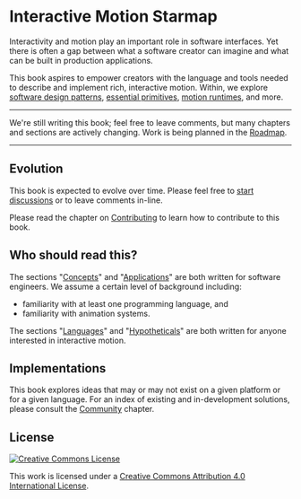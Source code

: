 # Interactive Motion Starmap

Interactivity and motion play an important role in software interfaces. Yet there is often a gap between what a software creator can imagine and what can be built in production applications.

This book aspires to empower creators with the language and tools needed to describe and implement rich, interactive motion. Within, we explore [software design patterns](concepts/patterns.md), [essential primitives](concepts/primitives.md), [motion runtimes](concepts/runtimes.md), and more.

---

We're still writing this book; feel free to leave comments, but many chapters and sections are actively changing. Work is being planned in the [Roadmap](https://material-motion.gitbooks.io/material-motion-team/content/roadmaps/meta.html).

---

## Evolution

This book is expected to evolve over time. Please feel free to [start discussions](https://www.gitbook.com/book/material-motion/material-motion-starmap/discussions) or to leave comments in-line.

Please read the chapter on [Contributing](CONTRIBUTING.md) to learn how to contribute to this book.

## Who should read this?

The sections "[Concepts](concepts/)" and "[Applications](applications/)" are both written for software engineers. We assume a certain level of background including:

- familiarity with at least one programming language, and
- familiarity with animation systems.

The sections "[Languages](languages/)" and "[Hypotheticals](hypotheticals/)" are both written for anyone interested in interactive motion.

## Implementations

This book explores ideas that may or may not exist on a given platform or for a given language. For an index of existing and in-development solutions, please consult the [Community](community/) chapter.

## License

[![Creative Commons License](https://i.creativecommons.org/l/by/4.0/88x31.png)](http://creativecommons.org/licenses/by/4.0/)

This work is licensed under a [Creative Commons Attribution 4.0 International License](http://creativecommons.org/licenses/by/4.0/).
